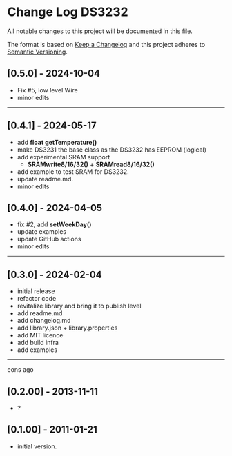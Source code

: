 # Change Log DS3232

All notable changes to this project will be documented in this file.

The format is based on [Keep a Changelog](http://keepachangelog.com/)
and this project adheres to [Semantic Versioning](http://semver.org/).


## [0.5.0] - 2024-10-04
- Fix #5, low level Wire
- minor edits

----

## [0.4.1] - 2024-05-17
- add **float getTemperature()**
- make DS3231 the base class as the DS3232 has EEPROM (logical)
- add experimental SRAM support 
  - **SRAMwrite8/16/32()** + **SRAMread8/16/32()**
- add example to test SRAM for DS3232.
- update readme.md.
- minor edits

## [0.4.0] - 2024-04-05
- fix #2, add **setWeekDay()**
- update examples
- update GitHub actions
- minor edits

----

## [0.3.0] - 2024-02-04
- initial release
- refactor code
- revitalize library and bring it to publish level
- add readme.md
- add changelog.md
- add library.json + library.properties
- add MIT licence
- add build infra
- add examples

----

eons ago

## [0.2.00] - 2013-11-11
- ?

## [0.1.00] - 2011-01-21
- initial version.
